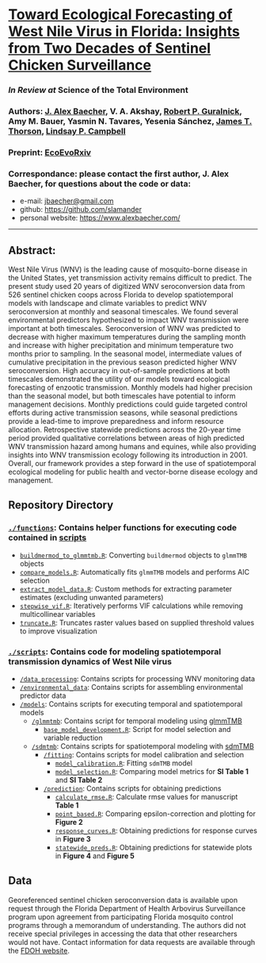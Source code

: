 # [Toward Ecological Forecasting of West Nile Virus in Florida: Insights from Two Decades of Sentinel Chicken Surveillance](https://doi.org/10.32942/X2QH09)
### *In Review at* Science of the Total Environment 

### Authors: [J. Alex Baecher](https://www.alexbaecher.com/), V. A. Akshay, [Robert P. Guralnick](https://www.gurlab.net/), Amy M. Bauer, Yasmin N. Tavares, Yesenia Sánchez, [James T. Thorson](https://sites.google.com/site/thorsonresearch/), [Lindsay P. Campbell](https://lcampbelllab.wixsite.com/campbell-lab/)

### Preprint: [**EcoEvoRxiv**](https://doi.org/10.32942/X2QH09)

### Correspondance: please contact the first author, J. Alex Baecher, for questions about the code or data: 
  - e-mail: jbaecher@gmail.com
  - github: https://github.com/slamander
  - personal website: https://www.alexbaecher.com/
__________________________________________________________________________________________________________________________________________

## Abstract:  
West Nile Virus (WNV) is the leading cause of mosquito-borne disease in the United States, yet transmission activity remains difficult to predict. The present study used 20 years of digitized WNV seroconversion data from 526 sentinel chicken coops across Florida to develop spatiotemporal models with landscape and climate variables to predict WNV seroconversion at monthly and seasonal timescales. We found several environmental predictors hypothesized to impact WNV transmission were important at both timescales. Seroconversion of WNV was predicted to decrease with higher maximum temperatures during the sampling month and increase with higher precipitation and minimum temperature two months prior to sampling. In the seasonal model, intermediate values of cumulative precipitation in the previous season predicted higher WNV seroconversion. High accuracy in out-of-sample predictions at both timescales demonstrated the utility of our models toward ecological forecasting of enzootic transmission. Monthly models had higher precision than the seasonal model, but both timescales have potential to inform management decisions. Monthly predictions could guide targeted control efforts during active transmission seasons, while seasonal predictions provide a lead-time to improve preparedness and inform resource allocation. Retrospective statewide predictions across the 20-year time period provided qualitative correlations between areas of high predicted WNV transmission hazard among humans and equines, while also providing insights into WNV transmission ecology following its introduction in 2001. Overall, our framework provides a step forward in the use of spatiotemporal ecological modeling for public health and vector-borne disease ecology and management.

## Repository Directory

### [`./functions`](./functions): Contains helper functions for executing code contained in [scripts](./scripts)
  - [`buildmermod_to_glmmtmb.R`](./functions/buildmermod_to_glmmtmb.R): Converting `buildmermod` objects to `glmmTMB` objects
  - [`compare_models.R`](./functions/compare_models.R): Automatically fits `glmmTMB` models and performs AIC selection
  - [`extract_model_data.R`](./functions/extract_model_data.R): Custom methods for extracting parameter estimates (excluding unwanted parameters)
  - [`stepwise_vif.R`](./functions/stepwise_vif.R): Iteratively performs VIF calculations while removing multicollinear variables
  - [`truncate.R`](./functions/truncate.R): Truncates raster values based on supplied threshold values to improve visualization

### [`./scripts`](./scripts): Contains code for modeling spatiotemporal transmission dynamics of West Nile virus
  - [`/data_processing`](./scripts/data_processing): Contains scripts for processing WNV monitoring data
  - [`/environmental_data`](./scripts/environmental_data): Contains scripts for assembling environmental predictor data
  - [`/models`](./scripts/models): Contains scripts for executing temporal and spatiotemporal models
    - [`/glmmtmb`](./scripts/models/glmmtmb): Contains script for temporal modeling using [glmmTMB](https://github.com/glmmTMB/glmmTMB)
      - [`base_model_development.R`](./scripts/models/glmmtmb/base_model_development.R): Script for model selection and variable reduction
    - [`/sdmtmb`](./scripts/models/sdmtmb): Contains scripts for spatiotemporal modeling with [sdmTMB](https://pbs-assess.github.io/sdmTMB/)
      - [`/fitting`](./scripts/models/sdmtmb/fitting): Contains scripts for model calibration and selection
        - [`model_calibration.R`](./scripts/models/sdmtmb/fitting/model_calibration.R): Fitting `sdmTMB` model
        - [`model_selection.R`](./scripts/models/sdmtmb/fitting/model_selection.R): Comparing model metrics for **SI Table 1** and **SI Table 2**
      - [`/prediction`](./scripts/models/sdmtmb/prediction): Contains scripts for obtaining predictions
        - [`calculate_rmse.R`](./scripts/models/sdmtmb/fitting/calculate_rmse.R): Calculate rmse values for manuscript **Table 1**
        - [`point_based.R`](./scripts/models/sdmtmb/fitting/point_based.R): Comparing epsilon-correction and plotting for **Figure 2** 
        - [`response_curves.R`](./scripts/models/sdmtmb/fitting/response_curves.R): Obtaining predictions for response curves in **Figure 3**
        - [`statewide_preds.R`](./scripts/models/sdmtmb/fitting/statewide_preds.R): Obtaining predictions for statewide plots in **Figure 4** and **Figure 5**

## Data
Georeferenced sentinel chicken seroconversion data is available upon request through the Florida Department of Health Arbovirus Surveillance program upon agreement from participating Florida mosquito control programs through a memorandum of understanding. The authors did not receive special privileges in accessing the data that other researchers would not have. Contact information for data requests are available through the [FDOH website](https://www.floridahealth.gov/diseases-and-conditions/mosquito-borne-diseases/surveillance.html). 
